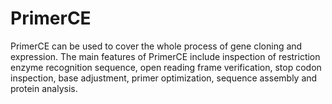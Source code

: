 # PrimerCE
PrimerCE can be used to cover the whole process of gene cloning and expression. The main features of PrimerCE include inspection of restriction enzyme recognition sequence, open reading frame verification, stop codon inspection, base adjustment, primer optimization, sequence assembly and protein analysis. 
